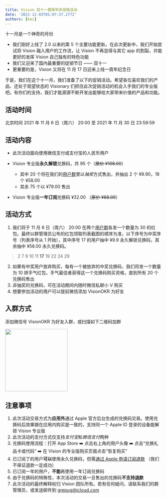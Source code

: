 ```yaml
---
title: Vision 双十一暨周年庆促销活动
date: '2021-11-03T01:07:37.277Z'
authors: [kai]
---
```


十一月是一个神奇的月份

- 我们刚好上线了 2.0 以来的第 5 个主要功能更新。在此次更新中，我们开始尝试将 Vision 融入用户的工作流，让 Vision 不再显得与其它 app 的割裂，并能更好的发挥 Vision 自己独有的特色功能
- 我们又迎来了国内最重要的促销节日 —— 双十一
- 更重要的是，Vision 又将在 11 月 17 日迎来上线一周年纪念日

于是，我们在这个十一月，我们准备了以下的促销活动。希望各位喜欢我们的产品、还处于观望状态的 Visionary 们抓住此次促销活动的机会入手我们的专业版吧。有你们的支持，我们才能源源不断开发出能够给大家带来价值的产品和功能。

## 活动时间

北京时间 2021 年 11 月 6 日（周六） 20:00 至 2021 年 11 月 30 日 23:59:59

## 活动内容

- 此次活动面向使用微信支付或支付宝的人民币用户
- Vision 专业版**永久解锁**兑换码，共 95 个（<s>原价 ¥108.00</s>）

  - 其中 20 个将在我们的[用户群](#入群方式)里以*抽奖*方式售出，并抽出 2 个 ¥9.90，18 个 ¥58.00
  - 其余 75 个以 ¥79.00 售出

- Vision 专业版**一年订阅**兑换码 ¥32.00 （<s>原价 ¥68.00</s>）

## 活动方式

1. 我们将于 11 月 6 日（周六） 20:00 在两个[用户群](#入群方式)各发一个数量为 30 的红包，最终以群管理员公布的红包领取列表截图的顺序为准，以下序号为中奖序号（列表序号从 1 开始），其中序号 17 的用户抽中 ¥9.9 永久解锁兑换码，其余抽中 ¥58.00 永久兑换码。

> 2 7 9 10 11 **17** 19 22 24 29

2. 如果有中奖用户放弃购买，每有一个被放弃的中奖兑换码，我们将发一个数量为 10 拼手气红包，手气最佳者获得这一个兑换码购买资格，直到所有 20 个兑换码售出
3. 非抽奖的兑换码，可在活动期间内随时微信私聊小 V 购买
4. 想要参加活动的用户可以提前微信添加 VisionOKR 为好友

## 入群方式

添加微信号 VisionOKR 为好友入群，或扫描如下二维码加群

<img src="/zh/img/wechat-group.jpeg" width="200" />

## 注意事项

1. 此次活动交易方式为**应用外**通过 Apple 官方后台生成的兑换码交易。使用兑换码后效果跟在应用内购买是一致的，支持同一个 Apple ID 登录的设备能解锁 Vision 专业版
2. 此次活动的支付方式仅支持*支付宝*和*微信支付*两种
3. 兑换码使用流程：打开 App Store ➡️ 点击右上角的用户头像 ➡️ 点击“兑换礼品卡或代码” ➡️ 在 Vision 的专业版购买页面点击“恢复购买”
4. 已订阅了的用户**可以**使用永久兑换码，但需[通过 Apple 申请订阅退款](https://reportaproblem.apple.com) （我们不保证退款一定成功）
5. 已订阅一年的用户，**不能**再使用一年订阅兑换码
6. 由于兑换码的特殊性，本次活动的交易一旦售出的兑换码**不支持退款**
7. 此次活动的最终解释权归 Vision 团队所有。若有任何疑问，请联系我们的群管理员，或发送邮件到 grepug@icloud.com
